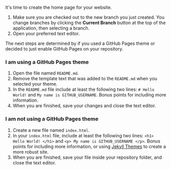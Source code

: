
It's time to create the home page for your website.

1. Make sure you are checked out to the new branch you just created. You change branches by clicking the **Current Branch** button at the top of the application, then selecting a branch.
1. Open your preferred text editor.

The next steps are determined by if you used a GitHub Pages theme or decided to just enable GitHub Pages on your repository.

### I am using a GitHub Pages theme

1. Open the file named `README.md`.
1. Remove the template text that was added to the `README.md` when you selected your theme.
1. In the `README.md` file include at least the following two lines: `# Hello World!` and `My name is GITHUB_USERNAME`. Bonus points for including more information.
1. When you are finished, save your changes and close the text editor.

### I am not using a GitHub Pages theme

1. Create a new file named `index.html`.
1. In your `index.html` file, include at least the following two lines: `<h1> Hello World! </h1>` and `<p> My name is GITHUB_USERNAME </p>`. Bonus points for including more information, or using [Jekyll Themes](http://jekyllthemes.org/) to create a more robust site.
1. When you are finished, save your file inside your repository folder, and close the text editor.
